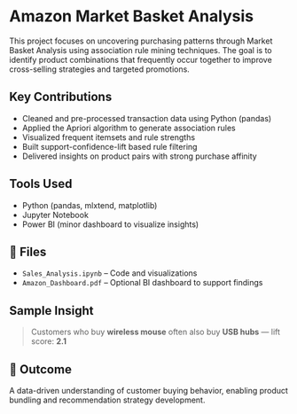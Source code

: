 # Amazon Market Basket Analysis

This project focuses on uncovering purchasing patterns through Market Basket Analysis using association rule mining techniques. The goal is to identify product combinations that frequently occur together to improve cross-selling strategies and targeted promotions.

##  Key Contributions

- Cleaned and pre-processed transaction data using Python (pandas)
- Applied the Apriori algorithm to generate association rules
- Visualized frequent itemsets and rule strengths
- Built support-confidence-lift based rule filtering
- Delivered insights on product pairs with strong purchase affinity

## Tools Used

- Python (pandas, mlxtend, matplotlib)
- Jupyter Notebook
- Power BI (minor dashboard to visualize insights)

## 📎 Files

- `Sales_Analysis.ipynb` – Code and visualizations
- `Amazon_Dashboard.pdf` – Optional BI dashboard to support findings

##  Sample Insight

> Customers who buy **wireless mouse** often also buy **USB hubs** — lift score: **2.1**

## 📌 Outcome

A data-driven understanding of customer buying behavior, enabling product bundling and recommendation strategy development.

